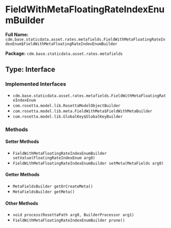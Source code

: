 # FieldWithMetaFloatingRateIndexEnumBuilder

**Full Name:** `cdm.base.staticdata.asset.rates.metafields.FieldWithMetaFloatingRateIndexEnum$FieldWithMetaFloatingRateIndexEnumBuilder`

**Package:** `cdm.base.staticdata.asset.rates.metafields`

## Type: Interface

### Implemented Interfaces

- `cdm.base.staticdata.asset.rates.metafields.FieldWithMetaFloatingRateIndexEnum`
- `com.rosetta.model.lib.RosettaModelObjectBuilder`
- `com.rosetta.model.lib.meta.FieldWithMeta$FieldWithMetaBuilder`
- `com.rosetta.model.lib.GlobalKey$GlobalKeyBuilder`

### Methods

#### Setter Methods

- `FieldWithMetaFloatingRateIndexEnumBuilder setValue(FloatingRateIndexEnum arg0)`
- `FieldWithMetaFloatingRateIndexEnumBuilder setMeta(MetaFields arg0)`

#### Getter Methods

- `MetaFieldsBuilder getOrCreateMeta()`
- `MetaFieldsBuilder getMeta()`

#### Other Methods

- `void process(RosettaPath arg0, BuilderProcessor arg1)`
- `FieldWithMetaFloatingRateIndexEnumBuilder prune()`

